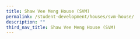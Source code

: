 ```yaml
---
title: Shaw Vee Meng House (SVM)
permalink: /student-development/houses/svm-house/
description: ""
third_nav_title: Shaw Vee Meng House (SVM)
---
```


